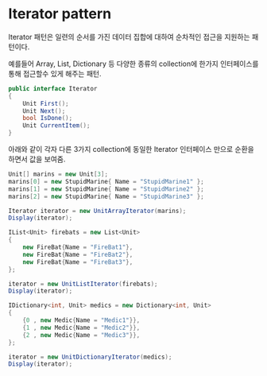 # Iterator pattern

Iterator 패턴은 일련의 순서를 가진 데이터 집합에 대하여 순차적인 접근을 지원하는 패턴이다.

예를들어 Array, List, Dictionary 등 다양한 종류의 collection에 한가지 인터페이스를 통해 접근할수 있게 해주는 패턴.

```csharp
public interface Iterator
{
    Unit First();
    Unit Next();
    bool IsDone();
    Unit CurrentItem();
}
```

아래와 같이 각자 다른 3가지 collection에 동일한 Iterator 인터페이스 만으로 순환을 하면서 값을 보여줌.
```csharp
Unit[] marins = new Unit[3];
marins[0] = new StupidMarine{ Name = "StupidMarine1" };
marins[1] = new StupidMarine{ Name = "StupidMarine2" };
marins[2] = new StupidMarine{ Name = "StupidMarine3" };

Iterator iterator = new UnitArrayIterator(marins);
Display(iterator);

IList<Unit> firebats = new List<Unit>
{
    new FireBat{Name = "FireBat1"},
    new FireBat{Name = "FireBat2"},
    new FireBat{Name = "FireBat3"},
};

iterator = new UnitListIterator(firebats);
Display(iterator);

IDictionary<int, Unit> medics = new Dictionary<int, Unit>
{
    {0 , new Medic{Name = "Medic1"}},
    {1 , new Medic{Name = "Medic2"}},
    {2 , new Medic{Name = "Medic3"}},
};

iterator = new UnitDictionaryIterator(medics);
Display(iterator);
```
